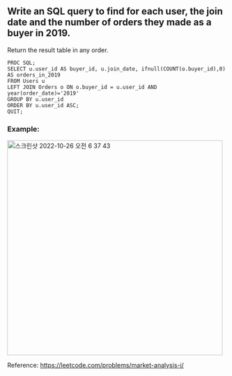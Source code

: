 ## Write an SQL query to find for each user, the join date and the number of orders they made as a buyer in 2019.

Return the result table in any order.

```SAS
PROC SQL;
SELECT u.user_id AS buyer_id, u.join_date, ifnull(COUNT(o.buyer_id),0) AS orders_in_2019
FROM Users u
LEFT JOIN Orders o ON o.buyer_id = u.user_id AND year(order_date)='2019'
GROUP BY u.user_id
ORDER BY u.user_id ASC;
QUIT;
```


### Example:
<img width="494" alt="스크린샷 2022-10-26 오전 6 37 43" src="https://user-images.githubusercontent.com/107760647/197886981-20ce1372-a04b-462d-948d-ca2d24894ec7.png">

Reference:
https://leetcode.com/problems/market-analysis-i/
